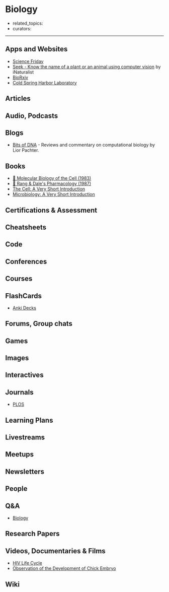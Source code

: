 # Biology

- related_topics:
- curators:

------

## Apps and Websites

- [Science Friday](https://www.sciencefriday.com/topics/biology/)
- [Seek - Know the name of a plant or an animal using computer vision](https://play.google.com/store/apps/details?id=org.inaturalist.seek) by iNaturalist
- [BioRxiv](https://www.biorxiv.org/)
- [Cold Spring Harbor Laboratory](https://www.cshl.edu/)

## Articles

## Audio, Podcasts

## Blogs
- [Bits of DNA](https://liorpachter.wordpress.com/) - Reviews and commentary on computational biology by Lior Pachter.


## Books
- [📕 Molecular Biology of the Cell (1983)](https://www.goodreads.com/book/show/13400.Molecular_Biology_of_the_Cell)
- [📕 Rang & Dale's Pharmacology (1987)](https://www.goodreads.com/book/show/380577.Rang_Dale_s_Pharmacology)
- [The Cell: A Very Short Introduction](http://www.veryshortintroductions.com/abstract/10.1093/actrade/9780199578757.001.0001/actrade-9780199578757?rskey=VSxM2T&result=105)
- [Microbiology: A Very Short Introduction](http://www.veryshortintroductions.com/abstract/10.1093/actrade/9780199681686.001.0001/actrade-9780199681686?rskey=rtROx3&result=379)

## Certifications & Assessment

## Cheatsheets

## Code

## Conferences

## Courses

## FlashCards

- [Anki Decks](https://ankiweb.net/shared/decks/biology)

## Forums, Group chats

## Games

## Images

## Interactives

## Journals

- [PLOS](https://www.plos.org)

## Learning Plans

## Livestreams

## Meetups

## Newsletters

## People

## Q&A

- [Biology](https://biology.stackexchange.com)

## Research Papers

## Videos, Documentaries & Films

- [HIV Life Cycle](https://vimeo.com/260291607)
- [Observation of the Development of Chick Embryo](https://www.youtube.com/watch?v=uE0uKvUbcfw)

## Wiki
